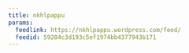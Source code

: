 ```yaml
---
title: nkhlpappu
params:
  feedlink: https://nkhlpappu.wordpress.com/feed/
  feedid: 59284c3d193c5ef1974bb4377943b171
---
```


